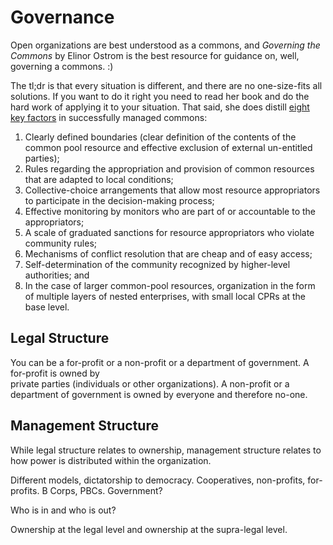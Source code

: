 # Governance

Open organizations are best understood as a commons, and *Governing the Commons* by Elinor Ostrom is the best resource for guidance on, well, governing a commons. :)

The tl;dr is that every situation is different, and there are no one-size-fits all solutions. If you want to do it right you need to read her book and do the hard work of applying it to your situation. That said, she does distill [eight key factors](https://en.wikipedia.org/wiki/Elinor_Ostrom#Design_principles_for_Common_Pool_Resource_.28CPR.29_institutions) in successfully managed commons:

 1. Clearly defined boundaries (clear definition of the contents of the common pool resource and effective exclusion of external un-entitled parties);
 1. Rules regarding the appropriation and provision of common resources that are adapted to local conditions;
 1. Collective-choice arrangements that allow most resource appropriators to participate in the decision-making process;
 1. Effective monitoring by monitors who are part of or accountable to the appropriators;
 1. A scale of graduated sanctions for resource appropriators who violate community rules;
 1. Mechanisms of conflict resolution that are cheap and of easy access;
 1. Self-determination of the community recognized by higher-level authorities; and
 1. In the case of larger common-pool resources, organization in the form of multiple layers of nested enterprises, with small local CPRs at the base level.

## Legal Structure

You can be a for-profit or a non-profit or a department of government. A for-profit is owned by  
private parties (individuals or other organizations). A non-profit or a department of government is owned by everyone and therefore no-one.

## Management Structure

While legal structure relates to ownership, management structure relates to how power is distributed within the organization.

Different models, dictatorship to democracy. Cooperatives, non-profits, for-profits. B Corps, PBCs. Government?

Who is in and who is out?

Ownership at the legal level and ownership at the supra-legal level.